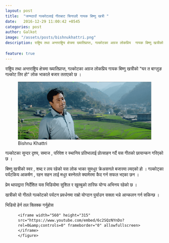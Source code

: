 ```yaml
---
layout: post
title:  "जन्मठाउँ गल्कोटलाई गीतबाट चिनाउदै गायक बिष्णु खत्री "
date:   2016-12-29 11:00:42 +0545
categories: post
author: Galkot
image: "/assets/posts/bishnukhattri.png"
description: राष्ट्रिय तथा अन्तराष्ट्रिय क्षेत्रमा ख्यातिप्राप्त, गल्कोटका अग्रज लोकप्रिय  गायक बिष्णु खत्रीको "घर त बाग्लुङ गल्कोट तिर हो" लोक भाकाले बजार तताएको छ । गल्कोटका सुन्दर दृश्य, समाज , परिवेश र स्थानिय प्रतिभालाई प्रोत्साहन गर्दै यस  गीतको छायान्कन गरिएको छ । ...| Galkot News, Khabar, Information

feature: true
---
```





राष्ट्रिय तथा अन्तराष्ट्रिय क्षेत्रमा ख्यातिप्राप्त, गल्कोटका अग्रज लोकप्रिय  गायक बिष्णु खत्रीको "घर त बाग्लुङ गल्कोट तिर हो" लोक भाकाले बजार तताएको छ । 


<figure><img src="/assets/posts/bishnukhattri.png" align="middle;"><figcaption>Bishnu Khattri</figcaption></figure>

गल्कोटका सुन्दर दृश्य, समाज , परिवेश र स्थानिय प्रतिभालाई प्रोत्साहन गर्दै यस  गीतको छायान्कन गरिएको छ । 

बिष्णु खत्रीको स्वर , शब्द र लय रहेको यस लोक भाका सुमधुर क्रेअसनले बजारमा ल्यएको हो । गल्कोट्का पर्यटकिय  आकर्षण , रहन सहन लाई मधुर बस्नेतले क्यामेरमा कैद गर्न सफल भएका छन । 

प्रेम थापाद्वारा निर्देशित यस भिडियोमा सुशिल र खुस्बुको तारिफ योग्य अभिनय रहेको छ ।


खत्रीको यो गीतले गल्कोटको पर्यटन प्रवर्धनमा राम्रो योग्दान पुर्याउन सक्ला भन्ने आन्कलन गर्न सकिन्छ । 

भिडियो हेर्न तल क्लिक्क गर्नुहोस




<div class="abc">
	<figure class="op-interactive">
  
	<iframe width="560" height="315" src="https://www.youtube.com/embed/6c2SQzNYnDo?rel=0&amp;controls=0" frameborder="0" allowfullscreen></iframe>
	</figure>
</div>
